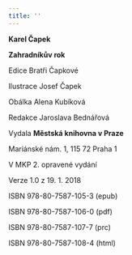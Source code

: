 ```yaml
---
title: ''
---
```


**Karel Čapek**

**Zahradníkův rok**

Edice Bratři Čapkové

Ilustrace Josef Čapek

Obálka Alena Kubíková

Redakce Jaroslava Bednářová

Vydala **Městská knihovna v Praze**

Mariánské nám. 1, 115 72 Praha 1

V MKP 2. opravené vydání

Verze 1.0 z 19. 1. 2018

ISBN 978-80-7587-105-3 (epub)

ISBN 978-80-7587-106-0 (pdf)

ISBN 978-80-7587-107-7 (prc)

ISBN 978-80-7587-108-4 (html)

